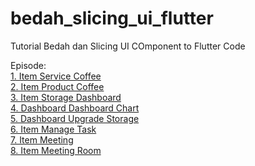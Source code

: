 # bedah_slicing_ui_flutter

Tutorial Bedah dan Slicing UI COmponent to Flutter Code

Episode:\
[1. Item Service Coffee](https://www.youtube.com/watch?v=PWDQNe6O0Xs)\
[2. Item Product Coffee](https://www.youtube.com/watch?v=Yxzx6a-qJ_I)\
[3. Item Storage Dashboard](https://www.youtube.com/watch?v=1mSNJ0rUT0E)\
[4. Dashboard Dashboard Chart](https://www.youtube.com/watch?v=B1ispiUF43o)\
[5. Dashboard Upgrade Storage](https://www.youtube.com/watch?v=LxKhY1tO1rY)\
[6. Item Manage Task](https://www.youtube.com/watch?v=xijuKlBLDG0)\
[7. Item Meeting](https://www.youtube.com/watch?v=x86EvbpXST4)\
[8. Item Meeting Room](https://www.youtube.com/watch?v=iSXwAGZvMCk)